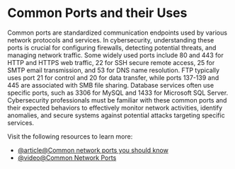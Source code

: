 # Common Ports and their Uses

Common ports are standardized communication endpoints used by various network protocols and services. In cybersecurity, understanding these ports is crucial for configuring firewalls, detecting potential threats, and managing network traffic. Some widely used ports include 80 and 443 for HTTP and HTTPS web traffic, 22 for SSH secure remote access, 25 for SMTP email transmission, and 53 for DNS name resolution. FTP typically uses port 21 for control and 20 for data transfer, while ports 137-139 and 445 are associated with SMB file sharing. Database services often use specific ports, such as 3306 for MySQL and 1433 for Microsoft SQL Server. Cybersecurity professionals must be familiar with these common ports and their expected behaviors to effectively monitor network activities, identify anomalies, and secure systems against potential attacks targeting specific services.

Visit the following resources to learn more:

- [@article@Common network ports you should know](https://opensource.com/article/18/10/common-network-ports)
- [@video@Common Network Ports](https://www.youtube.com/watch?v=dh8h-4u7Wak)
